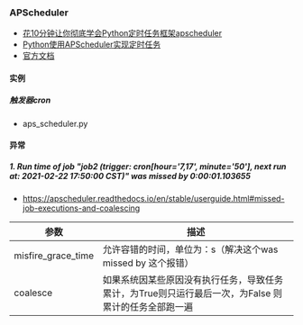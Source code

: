 
### APScheduler
- [花10分钟让你彻底学会Python定时任务框架apscheduler](https://blog.csdn.net/somezz/article/details/83104368)
- [Python使用APScheduler实现定时任务](https://www.cnblogs.com/gdjlc/p/11432526.html)
- [官方文档](https://apscheduler.readthedocs.io/en/latest/userguide.html)


#### 实例
##### 触发器cron
- aps_scheduler.py

#### 异常
##### 1. Run time of job "job2 (trigger: cron[hour='7,17', minute='50'], next run at: 2021-02-22 17:50:00 CST)" was missed by 0:00:01.103655
- https://apscheduler.readthedocs.io/en/stable/userguide.html#missed-job-executions-and-coalescing

参数 | 描述
---|---
misfire_grace_time | 允许容错的时间，单位为：s（解决这个was missed by 这个报错）
coalesce | 如果系统因某些原因没有执行任务，导致任务累计，为True则只运行最后一次，为False 则累计的任务全部跑一遍
